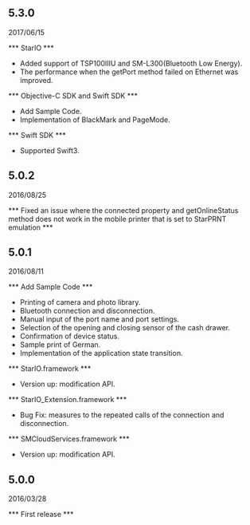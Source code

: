 ## 5.3.0
2017/06/15

*** StarIO ***
* Added support of TSP100IIIU and SM-L300(Bluetooth Low Energy).
* The performance when the getPort method failed on Ethernet was improved.

*** Objective-C SDK and Swift SDK ***
* Add Sample Code.
* Implementation of BlackMark and PageMode.

*** Swift SDK ***
* Supported Swift3.

## 5.0.2
2016/08/25

*** Fixed an issue where the connected property and getOnlineStatus method does not work in the mobile printer that is set to StarPRNT emulation ***

## 5.0.1
2016/08/11

*** Add Sample Code ***
* Printing of camera and photo library.
* Bluetooth connection and disconnection.
* Manual input of the port name and port settings.
* Selection of the opening and closing sensor of the cash drawer.
* Confirmation of device status.
* Sample print of German.
* Implementation of the application state transition.

*** StarIO.framework ***
* Version up: modification API.

*** StarIO_Extension.framework ***
* Bug Fix: measures to the repeated calls of the connection and disconnection.

*** SMCloudServices.framework ***
* Version up: modification API.

## 5.0.0
2016/03/28

*** First release ***
